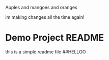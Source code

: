 Apples and mangoes
and oranges

im making changes all the time
again!

# Demo Project README
this is a simple readme file
##HELLOO
